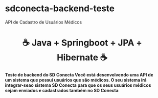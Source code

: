 # sdconecta-backend-teste
API de Cadastro de Usuários Médicos 

<h1 align="center"> ☕ Java + Springboot + JPA + Hibernate ☕</h1>
<h4>Teste de backend do SD Conecta
Você está desenvolvendo uma API de um sistema que possui usuários que são médicos. O seu sistema irá integrar-seao sistema SD Conecta para que os seus usuários médicos sejam enviados e cadastrados também no SD Conecta</h4>
